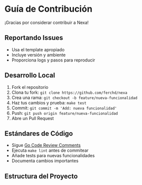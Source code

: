 # Guía de Contribución

¡Gracias por considerar contribuir a Nexa!

## Reportando Issues

- Usa el template apropiado
- Incluye versión y ambiente
- Proporciona logs y pasos para reproducir

## Desarrollo Local

1. Fork el repositorio
2. Clona tu fork: `git clone https://github.com/ferchd/nexa`
3. Crea una rama: `git checkout -b feature/nueva-funcionalidad`
4. Haz tus cambios y prueba: `make test`
5. Commit: `git commit -m 'Add: nueva funcionalidad'`
6. Push: `git push origin feature/nueva-funcionalidad`
7. Abre un Pull Request

## Estándares de Código

- Sigue [Go Code Review Comments](https://github.com/golang/go/wiki/CodeReviewComments)
- Ejecuta `make lint` antes de commitear
- Añade tests para nuevas funcionalidades
- Documenta cambios importantes

## Estructura del Proyecto
